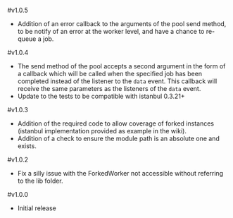 #v1.0.5
-	Addition of an error callback to the arguments of the pool send method, to be notify of an error at the worker level, and have a chance to re-queue a job.

#v1.0.4
-	The send method of the pool accepts a second argument in the form of a callback which will be called when the specified job has been completed instead of the listener to the ```data``` event. This callback will receive the same parameters as the listeners of the ```data``` event.
-	Update to the tests to be compatible with istanbul 0.3.21+

#v1.0.3
-	Addition of the required code to allow coverage of forked instances (istanbul implementation provided as example in the wiki).
-	Addition of a check to ensure the module path is an absolute one and exists.

#v1.0.2
-	Fix a silly issue with the ForkedWorker not accessible without referring to the lib folder.

#v1.0.0
-	Initial release
